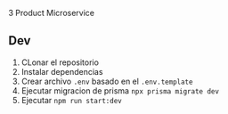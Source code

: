 3 Product Microservice

## Dev

1. CLonar el repositorio
2. Instalar dependencias
3. Crear archivo `.env` basado en el `.env.template`
4. Ejecutar migracion de prisma `npx prisma migrate dev`
5. Ejecutar `npm run start:dev`
